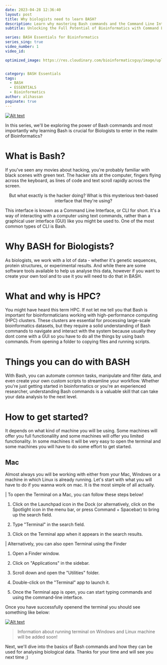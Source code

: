 ```yaml
---
date: 2023-04-28 12:36:40
layout: post
title: Why biologists need to learn BASH?
description: Learn why mastering Bash commands and the Command Line Interface is crucial for unlocking the full potential of bioinformatics in this essential guide for biologists.
subtitle: Unlocking the Full Potential of Bioinformatics with Command Line

series: BASH Essentials for Bioinformatics
series_sing: true
video_number: 1
video_id: 

optimized_image: https://res.cloudinary.com/bioinformaticsguy/image/upload/v1682901306/003_BEB/001/Colorful_Freelancer_YouTube_Thumbnail_mlokm3.png


category: BASH Essentials
tags:
  - BASH
  - ESSENTIALS
  - Bioinformatics
author: alihassan
paginate: true
---
```


[![Alt text](https://res.cloudinary.com/bioinformaticsguy/image/upload/v1682901306/003_BEB/001/Colorful_Freelancer_YouTube_Thumbnail_mlokm3.png)](https://www.youtube.com/c/BioinformaticsGuy)


<!-- {% include youtube_embed.html %} -->


<!-- https://jupytext.readthedocs.io/en/latest/using-cli.html -->
<!-- jupytext --to markdown ForLoops-IIofII.ipynb -->



In this series, we'll be exploring the power of Bash commands and most importantly why learning Bash is crucial for Biologists to enter in the realm of Bioinformatics?


# What is Bash?

If you've seen any movies about hacking, you're probably familiar with black scenes with green text. The hacker sits at the computer, fingers flying across the keyboard, as lines of code and text scroll rapidly across the screen. 

<p style="text-align: center;" style="color:red;"> But what exactly is the hacker doing? What is this mysterious text-based interface that they're using?</p>


This interface is known as a Command Line Interface, or CLI for short. It's a way of interacting with a computer using text commands, rather than a graphical user interface (GUI) like you might be used to. One of the most common types of CLI is Bash.

# Why BASH for Biologists?

As biologists, we work with a lot of data - whether it's genetic sequences, protein structures, or experimental results. And while there are some software tools available to help us analyse this data, however if you want to create your own tool and to use it you will need to do that in BASH.

# What and why is HPC?

You might have heard this term HPC. If not let me tell you that  Bash is important for bioinformaticians working with high-performance computing (HPC) clusters. These clusters are essential for processing large-scale bioinformatics datasets, but they require a solid understanding of Bash commands to navigate and interact with the system because usually they dont come with a GUI so you have to do all the things by using bash commands. From opening a folder to copying files and running scripts.

# Things you can do with BASH

With Bash, you can automate common tasks, manipulate and filter data, and even create your own custom scripts to streamline your workflow. Whether you're just getting started in bioinformatics or you're an experienced researcher, understanding Bash commands is a valuable skill that can take your data analysis to the next level.

# How to get started?

It depends on what kind of machine you will be using. Some machines will offer you full functionalilty and some machines will offer you limited functionality. In some machines it will be very easy to open the terminal and some machines you will have to do some effort to get started. 

## Mac
Almost always you will be working with either from your Mac, Windows or a machine in which Linux is already running. Let's start with what you will have to do if you wanna work on mac. It is the most simple of all actually.

| To open the Terminal on a Mac, you can follow these steps below!

1. Click on the Launchpad icon in the Dock (or alternatively, click on the Spotlight icon in the menu bar, or press Command + Spacebar) to bring up the search field.

2. Type "Terminal" in the search field.

3. Click on the Terminal app when it appears in the search results.

| Alternatively, you can also open Terminal using the Finder

1. Open a Finder window.

2. Click on "Applications" in the sidebar.

3. Scroll down and open the "Utilities" folder.

4. Double-click on the "Terminal" app to launch it.

5. Once the Terminal app is open, you can start typing commands and using the command-line interface.

Once you have successfully openend the terminal you should see something like below:


[![Alt text](https://res.cloudinary.com/bioinformaticsguy/image/upload/v1682857850/003_BEB/001/Screenshot_2023-04-30_at_14.26.52_xetaqj.png)](https://www.youtube.com/c/BioinformaticsGuy)

> Information about running terminal on Windows and Linux machine will be added soon!


Next, we'll dive into the basics of Bash commands and how they can be used for analysing biological data. Thanks for your time and will see you next time ;)

<!-- For example, a common bioinformatics task is to parse large files
containing genomic or proteomic data. If an error occurs during parsing,
such as an unexpected character or malformed sequence, an exception
handler can be used to catch the error and handle it in a way that does
not compromise the integrity of the data.

Another example is when using external libraries or APIs in
bioinformatics analysis. These libraries may raise exceptions for
various reasons, such as invalid input or server errors. Exception
handlers can be used to catch these exceptions and handle them in a way
that allows the program to gracefully recover from the error and
continue executing.


In Python, try and except are used for error handling. The basic idea is to try to execute a block of code, and if an error occurs, catch it and execute a different block of code.

Here's the basic syntax for using try and except:


```python
    try:
        try-statements 
    except ErrorClass: (TypeError, ValueError, NameError)
        except-statements
```


| <span style="font-family: Times New Roman; color: Red">__You might be wondering what is error class now!__</span>


In Python, an error class is a type of object that represents a specific category of errors. Error classes are used to handle errors that occur during program execution and provide information about the type of error that occurred.

Python comes with a large number of built-in error classes that are used to represent different types of errors. For example, the ValueError error class is used to represent errors that occur when a function is called with an argument of the correct type, but with an inappropriate value.



## Some Examples of common python errors.

### TypeError
You cannot concatenate a string and an integer using the + operator. If you try to do so, you will get a TypeError with a message indicating that the two data types are not compatible for the + operator.

Take a look at the followin example:

```python
>>> print("x"+2)
Traceback (most recent call last):
  File "<stdin>", line 1, in <module>
TypeError: can only concatenate str (not "int") to str
```

In the example you above, the string "x" is being concatenated with the integer 2 using the + operator. Since the two data types are not compatible, you will get a TypeError when you try to run the code.



### NameError
A NameError is raised when you try to use a variable or name that does not exist in the current scope or namespace. This can happen if you try to access a variable that has not been defined, if you misspell a variable name, or if you use a variable outside of its scope.

Here's an example of a NameError:

```python
>>> print(x)
Traceback (most recent call last):
  File "<stdin>", line 1, in <module>
NameError: name 'x' is not defined
```

In the example above. If you try to run print(x) without defining the variable x beforehand, you will get a NameError saying that x is not defined. This is because Python cannot find a variable named x in the current scope or namespace, and therefore it does not know what value to print. 


### FileNotFoundError
It is a built-in Python exception that is raised when a file or directory cannot be found or accessed.

This error can occur if you try to open a file that does not exist, if you try to access a directory that has been deleted or renamed, or if you do not have permission to read or write to a particular file or directory.

Here's an example of a FileNotFoundError:

```python
>>> open('asdf.pysx')
Traceback (most recent call last):
  File "<stdin>", line 1, in <module>
FileNotFoundError: [Errno 2] No such file or directory: 'asdf.pysx'
```

I sumarized some of the most common python error classes in the table below:

| Error Class        | Description                                                                                    | Example                                                                        |
| :----------------- | :---------------------------------------------------------------------------------------------- | :----------------------------------------------------------------------------- |
| `SyntaxError`      | Indicates a syntax error in the code.                                                           | `print "Hello, world!"` (missing parentheses)                                    |
| `IndentationError` | Indicates an incorrect indentation in the code.                                                 | ```if x == 5:```<br>&nbsp;&nbsp;&nbsp;&nbsp;```print(x)``` (incorrect indentation) |
| `NameError`        | Indicates that a name or variable is not defined in the current scope.                           | `print(x)` (variable `x` not defined)                                           |
| `TypeError`        | Indicates that an operation or function is applied to an object of inappropriate type.           | `len(5)` (integer is not a sequence)                                            |
| `ValueError`       | Indicates that a function is called with an argument of the correct type but inappropriate value. | `int("hello")` (string cannot be converted to an integer)                        |
| `IndexError`       | Indicates that an index of a sequence is out of range.                                           | ```my_list = [1, 2, 3]```<br>&nbsp;&nbsp;&nbsp;&nbsp;```print(my_list[3])``` (index `3` is out of range) |
| `KeyError`         | Indicates that a dictionary key is not found in the dictionary.                                  | ```my_dict = {"a": 1, "b": 2}```<br>&nbsp;&nbsp;&nbsp;&nbsp;```print(my_dict["c"])``` (key `c` not found in the dictionary) |
| `AttributeError`   | Indicates that an attribute of an object does not exist.                                         | ```my_string = "hello"```<br>&nbsp;&nbsp;&nbsp;&nbsp;```print(my_string.uppercase())``` (attribute `uppercase` does not exist) |
| `FileNotFoundError`| Indicates that a file or directory does not exist.                                              | ```file = open("nonexistent_file.txt", "r")``` (file `nonexistent_file.txt` does not exist) |

## Bioinformatickey code example.

The goal of this function is to extract GI (GenInfo Identifier) IDs from a file specified by the filename argument, and return a list of the extracted IDs. But this time we will not directly use this function we first try.

To do this, we will first attempt to open the file specified by filename using a with statement. If the file is successfully opened, then we will read each line of the file and applies the extract_gi_id() function  (which we defined in our pyforbinf module) to each line that starts with the '>' character. This is a common pattern in bioinformatics, where the '>' character typically denotes the start of a sequence record in a FASTA file. The extract_gi_id() function takes a single string argument, and returns the GI ID extracted from that string.

The get_gi_ids() function returns a list of all the GI IDs extracted from the file. If the file cannot be opened for some reason (e.g., it does not exist), the function will print an error message and returns an empty list.

Take a  look at the example code below.

```python
from pyforbinf import extract_gi_id

def get_gi_ids(filename):
    try:
        with open(filename) as file:
            return [extract_gi_id(line) for line in file if line[0] == '>'] 

    except FileNotFoundError: 
        print('File', filename, 'not found or not readable.')
        return []
```

Thank you for joining me in this Python for bioinformatics series. Throughout this series, we have covered a wide range of topics that are essential for using Python in Bioinformatics.

We started by introducing the basics of Python programming, including expressions, simple values, names, and naming conventions. We then explored how to define functions, organize code, and work with modules and importing .py Python files.

We also covered important data structures such as collections, dictionaries, and sets, and showed how they can be used in bioinformatics applications. In addition, we discussed list comprehensions, including advanced techniques for creating lists based on conditions.

We delved into file I/O and demonstrated how to read and write files in Python, and we covered essential control structures such as conditionals and loops, including for and while loops.

We also discussed exception handling and showed how to use it to handle errors and unexpected events in your Python code.

Throughout the series, we highlighted many examples of how Python can be used in bioinformatics, including sequence analysis, data visualization, and data manipulation.

I hope this series has been helpful to you and that you have learned a lot about the power of Python in bioinformatics. Remember that Python is a versatile and flexible language that can help you solve complex bioinformatics problems with ease.

If you have any questions or comments, please don't hesitate to leave them in the comments section below. Thank you for joining, and I wish you the best of luck in your bioinformatics journey with Python.

 -->
